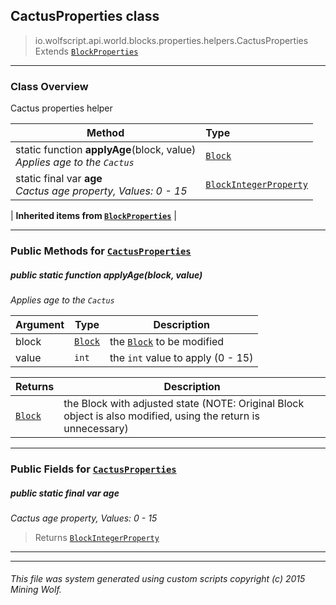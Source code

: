 ## CactusProperties __class__

>io.wolfscript.api.world.blocks.properties.helpers.CactusProperties
>Extends [`BlockProperties`](BlockProperties.md)

---

### Class Overview

Cactus properties helper

Method | Type   
--- | :--- 
static function __applyAge__(block, value) <br> _Applies age to the `Cactus`_ | [`Block`](../../Block.md)
static final var __age__ <br> _Cactus age property, Values: 0 - 15_ | [`BlockIntegerProperty`](../BlockIntegerProperty.md)
 |
__Inherited items from [`BlockProperties`](BlockProperties.md)__ |





---


### Public Methods for [`CactusProperties`](CactusProperties.md)

##### <a id='applyage'></a>public static function __applyAge__(block, value)

_Applies age to the `Cactus`_

Argument | Type | Description  
--- | --- | --- 
block | [`Block`](../../Block.md) | the [`Block`](../../Block.md) to be modified
value | `int` | the `int` value to apply (0 - 15)

Returns | Description
--- | --- 
[`Block`](../../Block.md) | the Block with adjusted state (NOTE: Original Block object is also modified, using the return is unnecessary)


---

### Public Fields for [`CactusProperties`](CactusProperties.md)

##### <a id='age'></a>public static final var __age__

_Cactus age property, Values: 0 - 15_

>Returns
>  [`BlockIntegerProperty`](../BlockIntegerProperty.md)

---


---


###### This file was system generated using custom scripts copyright (c) 2015 Mining Wolf.
	

